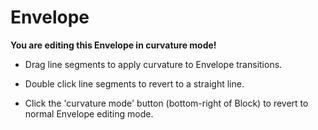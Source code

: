 # Envelope

__You are editing this Envelope in curvature mode!__

* Drag line segments to apply curvature to Envelope transitions.

* Double click line segments to revert to a straight line.

* Click the 'curvature mode' button (bottom-right of Block) to revert to normal Envelope editing mode.